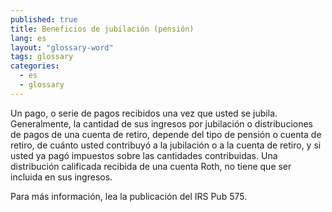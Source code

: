 ```yaml
---
published: true
title: Beneficios de jubilación (pensión)
lang: es
layout: "glossary-word"
tags: glossary
categories:
  - es
  - glossary
---
```


Un pago, o serie de pagos recibidos una vez que usted se jubila. Generalmente, la cantidad de sus ingresos por jubilación o distribuciones de pagos de una cuenta de retiro, depende del tipo de pensión o cuenta de retiro, de cuánto usted contribuyó a la jubilación o a la cuenta de retiro, y si usted ya pagó impuestos sobre las cantidades contribuidas. Una distribución calificada recibida de una cuenta Roth, no tiene que ser incluida en sus ingresos.

Para más información, lea la publicación del IRS Pub 575.
